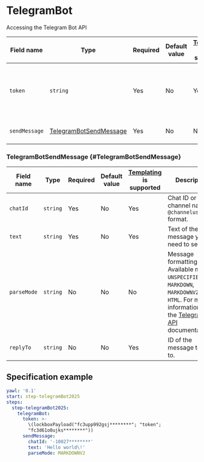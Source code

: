# TelegramBot

Accessing the Telegram Bot API

Field name | Type | Required | Default value | [Templating](../../templating.md) is supported | Description
--- | --- |--- | --- | --- | ---
`token`| `string` | Yes | No | Yes | Bot token. For more information, see the [Telegram Bot Features](https://core.telegram.org/bots/features#creating-a-new-bot) documentation.
`sendMessage`| [TelegramBotSendMessage](#TelegramBotSendMessage) | Yes | No | No | Description of the message sending action.

### TelegramBotSendMessage {#TelegramBotSendMessage}

Field name | Type | Required | Default value | [Templating](../../templating.md) is supported | Description
--- | --- |--- | --- | --- | ---
`chatId`| `string` | Yes | No | Yes | Chat ID or channel name in `@channelusername` format.
`text`| `string` | Yes | No | Yes | Text of the message you need to send.
`parseMode`| `string` | No | No | No | Message formatting mode. Available modes: `UNSPECIFIED`, `MARKDOWN`, `MARKDOWNV2`, and `HTML`. For more information, see the [Telegram Bot API](https://core.telegram.org/bots/api#formatting-options) documentation.
`replyTo`| `string` | No | No | Yes | ID of the message to reply to.

## Specification example

```yaml
yawl: '0.1'
start: step-telegramBot2025
steps:
  step-telegramBot2025:
    telegramBot:
      token: >-
        \(lockboxPayload("fc3upp992gsj********"; "token";
        "fc3d61o0ujks********"))
      sendMessage:
        chatId: '-10027********'
        text: 'Hello world\!'
        parseMode: MARKDOWNV2
```
